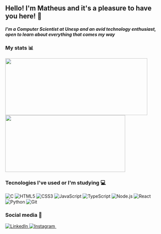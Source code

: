 ## Hello! I'm Matheus and it's a pleasure to have you here! 🤗

##### I'm a Computer Scientist at Unesp and an avid technology enthusiast, open to learn about everything that comes my way



### My stats 📊

<div> 
    <img height="180em" width ="450em" src="https://github-readme-stats.vercel.app/api?username=matheusvirissimo&show_icons=true&theme=dark&include_all_commits=true" />
    <img height="180em" width ="380em" src="https://github-readme-stats.vercel.app/api/top-langs/?username=matheusvirissimo&layout=compact&theme=dark" />
    
</div>



### Tecnologies I've used or I'm studying 💻
<div style="display: inline_block"> 
    <img align="center" alt="C" src="https://img.shields.io/badge/C-00599C?style=for-the-badge&logo=c&logoColor=white" />
    <img align="center" alt="HTML5" src="https://img.shields.io/badge/HTML5-E34F26?style=for-the-badge&logo=html5&logoColor=white" />
    <img align="center" alt="CSS3" src="https://img.shields.io/badge/CSS3-1572B6?style=for-the-badge&logo=css3&logoColor=white" />
    <img align="center" alt="JavaScript" src="https://img.shields.io/badge/JavaScript-F7DF1E?style=for-the-badge&logo=javascript&logoColor=black" />
    <img align="center" alt="TypeScript" src="https://img.shields.io/badge/TypeScript-007ACC?style=for-the-badge&logo=typescript&logoColor=white" />
    <img align="center" alt="Node.js" src="https://img.shields.io/badge/Node.js-43853D?style=for-the-badge&logo=node.js&logoColor=white" />
    <img align="center" alt="React" src="https://img.shields.io/badge/React-20232A?style=for-the-badge&logo=react&logoColor=61DAFB" />
    <img align="center" alt="Python" src="https://img.shields.io/badge/Python-3776AB?style=for-the-badge&logo=python&logoColor=white" />
    <img align="center" alt="Git" src="https://img.shields.io/badge/GIT-E44C30?style=for-the-badge&logo=git&logoColor=white" />
</div>

### Social media 📱

<div> 
    <a href="https://www.linkedin.com/in/matheus-de-almeida-virissimo/"> <img alt="LinkedIn" src="https://img.shields.io/badge/LinkedIn-0077B5?style=for-the-badge&logo=linkedin&logoColor=white" target="_blank"/> </a>
    <a href="https://www.instagram.com/mavincas/"> <img alt="Instagram" src="https://img.shields.io/badge/Instagram-E4405F?style=for-the-badge&logo=instagram&logoColor=white" target="_blank"/> </a>
    <a href="mailto:matheus.alm.virissimo@gmail.com"> <img alt="" src="https://img.shields.io/badge/Gmail-D14836?style=for-the-badge&logo=gmail&logoColor=white" target="_blank"/></a>
</div>

